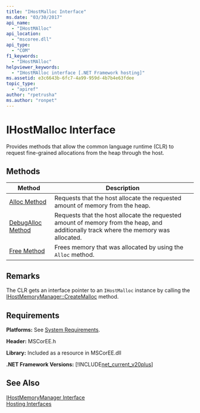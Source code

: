 ```yaml
---
title: "IHostMalloc Interface"
ms.date: "03/30/2017"
api_name: 
  - "IHostMAlloc"
api_location: 
  - "mscoree.dll"
api_type: 
  - "COM"
f1_keywords: 
  - "IHostMAlloc"
helpviewer_keywords: 
  - "IHostMAlloc interface [.NET Framework hosting]"
ms.assetid: e3c6643b-6fc7-4a99-959d-4b7b4e63fdee
topic_type: 
  - "apiref"
author: "rpetrusha"
ms.author: "ronpet"
---
```

# IHostMalloc Interface
Provides methods that allow the common language runtime (CLR) to request fine-grained allocations from the heap through the host.  

## Methods  


|Method|Description|  
|------------|-----------------|  
|[Alloc Method](../../../../docs/framework/unmanaged-api/hosting/ihostmalloc-alloc-method.md)|Requests that the host allocate the requested amount of memory from the heap.|  
|[DebugAlloc Method](../../../../docs/framework/unmanaged-api/hosting/ihostmalloc-debugalloc-method.md)|Requests that the host allocate the requested amount of memory from the heap, and additionally track where the memory was allocated.|  
|[Free Method](../../../../docs/framework/unmanaged-api/hosting/ihostmalloc-free-method.md)|Frees memory that was allocated by using the `Alloc` method.|  

## Remarks  
 The CLR gets an interface pointer to an `IHostMalloc` instance by calling the [IHostMemoryManager::CreateMalloc](../../../../docs/framework/unmanaged-api/hosting/ihostmemorymanager-createmalloc-method.md) method.  

## Requirements  
 **Platforms:** See [System Requirements](../../../../docs/framework/get-started/system-requirements.md).  

 **Header:** MSCorEE.h  

 **Library:** Included as a resource in MSCorEE.dll  

 **.NET Framework Versions:** [!INCLUDE[net_current_v20plus](../../../../includes/net-current-v20plus-md.md)]  

## See Also  
 [IHostMemoryManager Interface](../../../../docs/framework/unmanaged-api/hosting/ihostmemorymanager-interface.md)  
 [Hosting Interfaces](../../../../docs/framework/unmanaged-api/hosting/hosting-interfaces.md)
